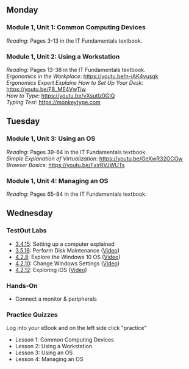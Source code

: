 ## Monday
### Module 1, Unit 1: Common Computing Devices
*Reading*: Pages 3-13 in the IT Fundamentals textbook.

### Module 1, Unit 2: Using a Workstation
*Reading*: Pages 13-38 in the IT Fundamentals textbook. \
*Ergonomics in the Workplace*: https://youtu.be/n-iAK4vusqk \
*Ergonomics Expert Explains How to Set Up Your Desk*: https://youtu.be/F8_ME4VwTiw \
*How to Type*: https://youtu.be/vXsutlz0GIQ \
*Typing Test*: https://monkeytype.com 

## Tuesday
### Module 1, Unit 3: Using an OS
*Reading*: Pages 39-64 in the IT Fundamentals textbook. \
*Simple Explanation of Virtualization*: https://youtu.be/GeXwR32GCOw \
*Browser Basics*: https://youtu.be/FxirRVJWUTs

### Module 1, Unit 4: Managing an OS
*Reading*: Pages 65-84 in the IT Fundamentals textbook.

## Wednesday
### TestOut Labs
- [3.4.15](https://labsimapp.testout.com/v6_0_547/index.html/productviewer/1184/3.4.15): Setting up a computer explained
- [3.5.16](https://labsimapp.testout.com/v6_0_547/index.html/productviewer/1184/3.5.16): Perform Disk Maintenance ([Video](https://labsimapp.testout.com/v6_0_547/index.html/productviewer/1184/3.5.15))
- [4.2.8](https://labsimapp.testout.com/v6_0_547/index.html/productviewer/1184/4.2.8): Explore the Windows 10 OS ([Video](https://labsimapp.testout.com/v6_0_547/index.html/productviewer/1184/4.2.7))
- [4.2.10](https://labsimapp.testout.com/v6_0_547/index.html/productviewer/1184/4.2.10): Change Windows Settings ([Video](https://labsimapp.testout.com/v6_0_547/index.html/productviewer/1184/4.2.9))
- [4.2.12](https://labsimapp.testout.com/v6_0_547/index.html/productviewer/1184/4.2.12): Exploring iOS ([Video](https://labsimapp.testout.com/v6_0_547/index.html/productviewer/1184/4.2.12))

### Hands-On
- Connect a monitor & peripherals

### Practice Quizzes
Log into your eBook and on the left side click "practice"
- Lesson 1: Common Computing Devices
- Lesson 2: Using a Workstation
- Lesson 3: Using an OS
- Lesson 4: Managing an OS